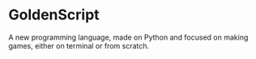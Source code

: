 # GoldenScript
A new programming language, made on Python and focused on making games, either on terminal or from scratch.
